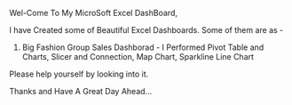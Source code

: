 Wel-Come To My MicroSoft Excel DashBoard,


I have Created some of Beautiful Excel Dashboards. 
Some of them are as -
  1. Big Fashion Group Sales Dashborad - I Performed Pivot Table and Charts, Slicer and Connection, Map Chart, Sparkline Line Chart

Please help yourself by looking into it.


Thanks and Have A Great Day Ahead...
